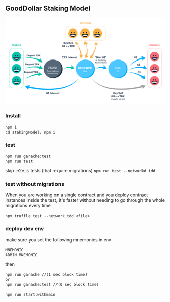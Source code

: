 ## GoodDollar Staking Model

![Model](./model.png "Staking Model")

### Install

```
npm i
cd stakingModel; npm i
```

### test

```
npm run ganache:test
npm run test
```

skip .e2e.js tests (that require migrations)
`npm run test --networkd tdd`

### test without migrations

When you are working on a single contract and you deploy contract instances inside the test, it's faster without needing to go through the whole migrations every time

`npx truffle test --network tdd <file>`

### deploy dev env

make sure you set the following mnemonics in env

```
MNEMONIC
ADMIN_MNEMONIC
```

then

```
npm run ganache //(1 sec block time)
or
npm run ganache:test //(0 sec block time)

npm run start:withmain
```
